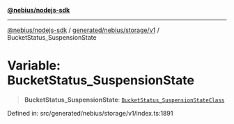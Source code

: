 [**@nebius/nodejs-sdk**](../../../../../README.md)

***

[@nebius/nodejs-sdk](../../../../../README.md) / [generated/nebius/storage/v1](../README.md) / BucketStatus\_SuspensionState

# Variable: BucketStatus\_SuspensionState

> **BucketStatus\_SuspensionState**: [`BucketStatus_SuspensionStateClass`](../type-aliases/BucketStatus_SuspensionStateClass.md)

Defined in: src/generated/nebius/storage/v1/index.ts:1891

